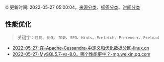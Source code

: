 :alarm_clock: 更新时间: 2022-05-27 05:00:04。[来源分类](../README.md)、[标签分类](../TAGS.md)、[时间分类](../TIMELINE.md)

## 性能优化


> 关键字：`性能`、`优化`、`加载`、`SEO`、`Hints`、`Prefetch`、`Prerender`、`Preload`



- [2022-05-27-在-Apache-Cassandra-中定义和优化数据分区-linux.cn](https://blogread.cn/news/go.php?idItem=15109&url=https%3A%2F%2Flinux.cn%2Farticle-13908-1.html%3Fcomefrom%3Dhttps%253A%252F%252Fblogread.cn%252Fnews%252F) 
- [2022-05-27-MySQL5.7-vs-8.0，哪个性能更牛？-mp.weixin.qq.com](https://blogread.cn/news/go.php?idItem=15092&url=http%3A%2F%2Fmp.weixin.qq.com%2Fs%3F__biz%3DMzUyMzM2ODUwMA%3D%3D%26amp%3Bmid%3D2247494024%26amp%3Bidx%3D2%26amp%3Bsn%3Da60d74981373759bb63f480296e5564d%26amp%3Bchksm%3Dfa3f08d3cd4881c50f6364e287ee82d2bd56d9e4b01b037f44ae0c247d30c49ea536581e061e%26amp%3Bscene%3D27%23wechat_redirect%26comefrom%3Dhttps%253A%252F%252Fblogread.cn%252Fnews%252F) 